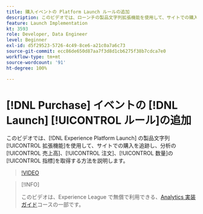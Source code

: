 ```yaml
---
title: 購入イベントの Platform Launch ルールの追加
description: このビデオでは、ローンチの製品文字列拡張機能を使用して、サイトでの購入を追跡し、分析の売上高、注文件数、数量の指標を取得する方法を説明します。
feature: Launch Implementation
kt: 3593
role: Developer, Data Engineer
level: Beginner
exl-id: d5f29523-5726-4c49-8ce6-a21c0a7a6c73
source-git-commit: ecc86de650d87aa7f3d8d1cb6275f38b7cdca7e0
workflow-type: tm+mt
source-wordcount: '91'
ht-degree: 100%

---
```


# [!DNL Purchase] イベントの [!DNL Launch] [!UICONTROL ルール]の追加

このビデオでは、[!DNL Experience Platform Launch] の製品文字列[!UICONTROL 拡張機能]を使用して、サイトでの購入を追跡し、分析の[!UICONTROL 売上高]、[!UICONTROL 注文]、[!UICONTROL 数量]の[!UICONTROL 指標]を取得する方法を説明します。

>[!VIDEO](https://video.tv.adobe.com/v/28766/?quality=12&learn=on)

>[!INFO]
>
> このビデオは、Experience League で無償で利用できる、[Analytics 実装ガイド](https://experienceleague.adobe.com/?recommended=Analytics-D-1-2019.1)コースの一部です。